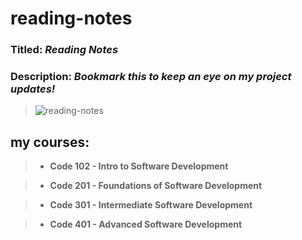 # reading-notes
### Titled: ***Reading Notes***
### Description: ***Bookmark this to keep an eye on my project updates!***

>![reading-notes](https://m.media-amazon.com/images/I/61936RmysdL.png)

## my courses:

>- **Code 102 - Intro to Software Development**

>- **Code 201 - Foundations of Software Development**

>- **Code 301 - Intermediate Software Development**

>- **Code 401 - Advanced Software Development**


